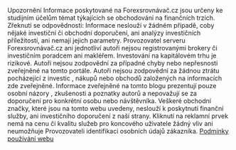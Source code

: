 <span class="badge">Upozornění</span> Informace poskytované na Forexsrovnávač.cz jsou určeny ke studijním účelům témat týkajících se obchodování na finančních trzích. Zřeknutí se odpovědnosti: Informace neslouží v žádném případě, coby nějaké investiční či obchodní doporučení, ani analýzy investičních příležitostí, ani nemají jejich parametry. Provozovatel serveru Forexsrovnávač.cz ani jednotliví autoři nejsou registrovanými brokery či investičním poradcem ani makléřem. Investování na kapitálovém trhu je rizikové. Autoři nejsou zodpovědní za případné chyby nebo nepřesnosti zveřejněné na tomto portále. Autoři nejsou zodpovědní za žádnou ztrátu pocházející z investic , nákupů nebo obchodů založených na informacích zde zveřejněné. Informace zveřejněné na tomto blogu prezentují pouze osobní názory , zkušenosti a poznatky autorů a nepovažují se za doporučení pro konkrétní osobu nebo návštěvníka. Veškeré obchodní značky, které jsou na tomto webu uvedeny, neslouží k poskytnutí finanční služby, ani investičního doporučení z naší strany. Kliknutí na reklamní prvek nemá na cenu či kvalitu služeb pro koncového uživatele žádný vliv ani neumožňuje Provozovateli identifikaci osobních údajů zákazníka. <a href="http://www.forexsrovnavac.cz/podminky">Podmínky používání webu</a>
